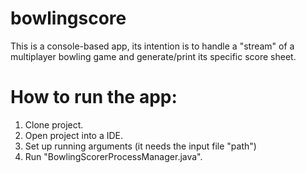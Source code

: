 # bowlingscore

This is a console-based app, its intention is to handle a "stream" of a multiplayer bowling game and generate/print its specific score sheet.

# How to run the app:

1. Clone project.
2. Open project into a IDE.
3. Set up running arguments (it needs the input file "path")
3. Run "BowlingScorerProcessManager.java".
